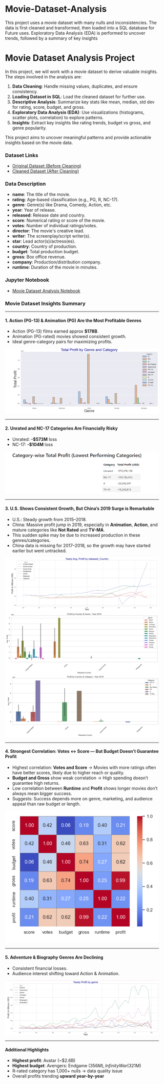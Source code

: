 # Movie-Dataset-Analysis
This project uses a movie dataset with many nulls and inconsistencies. The data is first cleaned and transformed, then loaded into a SQL database for Future uses. Exploratory Data Analysis (EDA) is performed to uncover trends, followed by a summary of key insights

# Movie Dataset Analysis Project

In this project, we will work with a movie dataset to derive valuable insights. The steps involved in the analysis are:

1. **Data Cleaning**: Handle missing values, duplicates, and ensure consistency.
2. **Loading Dataset in SQL**: Load the cleaned dataset for further use.
3. **Descriptive Analysis**: Summarize key stats like mean, median, std dev for rating, score, budget, and gross.
4. **Exploratory Data Analysis (EDA)**: Use visualizations (histograms, scatter plots, correlation) to explore patterns.
5. **Insights**: Extract key insights like rating trends, budget vs gross, and genre popularity.

This project aims to uncover meaningful patterns and provide actionable insights based on the movie data.

### Dataset Links

-  [Original Dataset (Before Cleaning)](./Movie_Dataset.csv)  
-  [Cleaned Dataset (After Cleaning)](./movie_dataset_cleaned.csv)

### Data Description

- **name**: The title of the movie.
- **rating**: Age-based classification (e.g., PG, R, NC-17).
- **genre**: Genre(s) like Drama, Comedy, Action, etc.
- **year**: Year of release.
- **released**: Release date and country.
- **score**: Numerical rating or score of the movie.
- **votes**: Number of individual ratings/votes.
- **director**: The movie's creative lead.
- **writer**: The screenplay/script writer(s).
- **star**: Lead actor(s)/actress(es).
- **country**: Country of production.
- **budget**: Total production budget.
- **gross**: Box office revenue.
- **company**: Production/distribution company.
- **runtime**: Duration of the movie in minutes.

### Jupyter Notebook

-  [Movie Dataset Analysis Notebook](./Movie_dataset_analysis_jupyter.ipynb)


### Movie Dataset Insights Summary

---

#### 1. Action (PG-13) & Animation (PG) Are the Most Profitable Genres
- Action (PG-13) films earned approx **$178B**.
- Animation (PG-rated) movies showed consistent growth.
- Ideal genre-category pairs for maximizing profits.

![Total profit by genre and category](./Movie_Analysis_SC/Total%20profit%20by%20genre%20and%20category.png)

---

#### 2. Unrated and NC-17 Categories Are Financially Risky
- Unrated: **-$573M** loss  
- NC-17: **-$104M** loss  

![Top risky categories](./Movie_Analysis_SC/Top%20risky%20categories.png)

---

#### 3. U.S. Shows Consistent Growth, But China’s 2019 Surge is Remarkable
- U.S.: Steady growth from 2015–2018.
- China: Massive profit jump in 2019, especially in **Animation**, **Action**, and mature categories like **Not Rated** and **TV-MA**.
- This sudden spike may be due to increased production in these genres/categories.
- China data is missing for 2017–2018, so the growth may have started earlier but went untracked.


![Yearly profit by country](./Movie_Analysis_SC/Yearly%20profit%20by%20country.png)  
![China 2019 sale by genre](./Movie_Analysis_SC/China%202019%20sale%20by%20genre.png)  
![China profit 2019 by category](./Movie_Analysis_SC/China%20profit%202019%20by%20category.png)

---

#### 4. Strongest Correlation: Votes ↔ Score — But Budget Doesn’t Guarantee Profit
- Highest correlation: **Votes and Score** → Movies with more ratings often have better scores, likely due to higher reach or quality.
- **Budget and Gross** show weak correlation → High spending doesn’t guarantee high returns.
- Low correlation between **Runtime** and **Profit** shows longer movies don’t always mean bigger success.
- Suggests: Success depends more on genre, marketing, and audience appeal than raw budget or length.


![Heatmap](./Movie_Analysis_SC/Heatmap.png)

---

#### 5. Adventure & Biography Genres Are Declining
- Consistent financial losses.
- Audience interest shifting toward Action & Animation.

![Yearly profit by genre](./Movie_Analysis_SC/Yearly%20profit%20by%20genre.png)

---

#### Additional Highlights
- **Highest profit**: Avatar (~$2.6B)
- **Highest budget**: Avengers: Endgame ($356M), Infinity War ($321M)
- R-rated category has 1,000+ nulls → data quality issue
- Overall profits trending **upward year-by-year**
